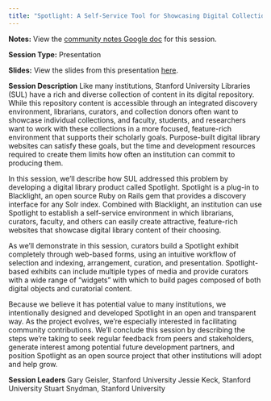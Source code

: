 ```yaml
---
title: "Spotlight: A Self-Service Tool for Showcasing Digital Collections"
---
```


**Notes:** View the [community notes Google doc](https://docs.google.com/document/d/1ZjUskMQ305v2mHL9jx-_PfrD68W2BRiTFy6Zvr_24mY/ "Spotlight - community notes") for this session.

**Session Type:** Presentation

**Slides:** View the slides from this presentation [here](https://stanford.box.com/s/5i8cdhlcs6xktms0sobf).

**Session Description**
Like many institutions, Stanford University Libraries (SUL) have a rich and diverse collection of content in its digital repository. While this repository content is accessible through an integrated discovery environment, librarians, curators, and collection donors often want to showcase individual collections, and faculty, students, and researchers want to work with these collections in a more focused, feature-rich environment that supports their scholarly goals. Purpose-built digital library websites can satisfy these goals, but the time and development resources required to create them limits how often an institution can commit to producing them.

In this session, we’ll describe how SUL addressed this problem by developing a digital library product called Spotlight. Spotlight is a plug-in to Blacklight, an open source Ruby on Rails gem that provides a discovery interface for any Solr index. Combined with Blacklight, an institution can use Spotlight to establish a self-service environment in which librarians, curators, faculty, and others can easily create attractive, feature-rich websites that showcase digital library content of their choosing.

As we’ll demonstrate in this session, curators build a Spotlight exhibit completely through web-based forms, using an intuitive workflow of selection and indexing, arrangement, curation, and presentation. Spotlight-based exhibits can include multiple types of media and provide curators with a wide range of “widgets” with which to build pages composed of both digital objects and curatorial content.

Because we believe it has potential value to many institutions, we intentionally designed and developed Spotlight in an open and transparent way. As the project evolves, we’re especially interested in facilitating community contributions. We’ll conclude this session by describing the steps we’re taking to seek regular feedback from peers and stakeholders, generate interest among potential future development partners, and position Spotlight as an open source project that other institutions will adopt and help grow.

**Session Leaders**
Gary Geisler, Stanford University
Jessie Keck, Stanford University
Stuart Snydman, Stanford University
